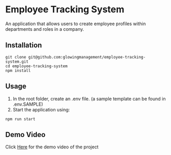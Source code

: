 # Employee Tracking System

An application that allows users to create employee profiles within departments and roles in a company.

## Installation
```
git clone git@github.com:glowingmanagement/employee-tracking-system.git
cd employee-tracking-system
npm install
```

## Usage
1. In the root folder, create an .env file. (a sample template can be found in .env.SAMPLE)
2. Start the application using:
```
npm run start
```

## Demo Video
Click [Here](https://youtu.be/tHziYv70jOU) for the demo video of the project